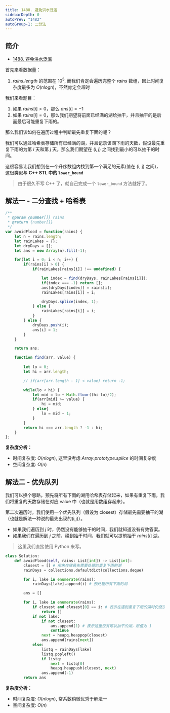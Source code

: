 ```yaml
---
title: 1488. 避免洪水泛滥
sidebarDepth: 0
autoPrev: "1482"
autoGroup-1: 二分法
---
```


## 简介
- [1488. 避免洪水泛滥](https://leetcode-cn.com/problems/avoid-flood-in-the-city/)

首先来看数据量：
1. $rains.length$ 的范围在 $10^5$, 而我们肯定会遍历完整个 $rains$ 数组，因此时间复杂度最多为 $O(nlogn)$，不然肯定会超时


我们来看题目：
1. 如果 $rains[i] > 0$，那么 $ans[i] = -1$
2. 如果 $rains[i] = 0$，那么我们期望将前面已经满的湖给抽干，并且抽干的是后面最后可能重复下雨的。

那么我们该如何在遍历过程中判断最先重复下面的呢？

我们可以通过哈希表存储所有已经满的湖，并且记录该湖下雨的天数，假设最先重复下雨的为第 $i$ 天和第 $j$ 天。那么我们期望在 $(i, j)$ 之间找到最小的可以抽干的时间。

这很容易让我们想到在一个升序数组内找到第一个满足的元素(值在 (i, j) 之间)，这很类似与 **C++ STL 中的 `lower_bound`**

> 由于很久不写 C++ 了，就自己完成一个 `lower_bound` 方法就好了。

## 解法一 - 二分查找 + 哈希表

```javascript
/**
 * @param {number[]} rains
 * @return {number[]}
 */
var avoidFlood = function(rains) {
    let n = rains.length;
    let rainLakes = {};
    let dryDays = [];
    let ans = new Array(n).fill(-1);

    for(let i = 0; i < n; i++) {
        if(rains[i] > 0) {
            if(rainLakes[rains[i]] !== undefined) {

                let index = find(dryDays, rainLakes[rains[i]]);
                if(index === -1) return [];
                ans[dryDays[index]] = rains[i];
                rainLakes[rains[i]] = i;

                dryDays.splice(index, 1);
            } else {
                rainLakes[rains[i]] = i;
            }
        } else {
            dryDays.push(i);
            ans[i] = 1;
        }
    }

    return ans;

    function find(arr, value) {
        
        let lo = 0;
        let hi = arr.length;

        // if(arr[arr.length - 1] < value) return -1;

        while(lo < hi) {
            let mid = lo + Math.floor((hi-lo)/2);
            if(arr[mid] >= value) {
                hi = mid;
            } else{
                lo = mid + 1;
            }
        }
        return hi === arr.length ? -1 : hi;
    }
};
```
**复杂度分析：**  
- 时间复杂度: $O(nlogn)$, 这里没考虑 $Array.prototype.splice$ 的时间复杂度
- 空间复杂度: $O(n)$


## 解法二 - 优先队列
我们可以换个思路，预先将所有下雨的湖用哈希表存储起来，如果有重复下雨，我们将重复的天数存储在对应 value 中（也就是用数组存起来）。

第二次遍历时，我们使用一个优先队列（假设为 closest）存储最先需要抽干的湖（也就是解法一种说的最先出现的(i,j)）。
- 如果我们遍历到 $j$ 时，仍然没有能够抽干的时间，我们就知道没有有效答案。
- 如果我们在遍历到 $j$ 之前，碰到抽干时间，我们就可以提前抽干 $rains[i]$ 湖。

> 这里我们直接使用 Python 来写。
```Python
class Solution:
    def avoidFlood(self, rains: List[int]) -> List[int]:
        closest = [] # 用来存储最先需要处理的重复下雨的湖
        rainDays = collections.defaultdict(collections.deque)

        for i, lake in enumerate(rains):
            rainDays[lake].append(i) # 预处理所有下雨的湖

        ans = []

        for i, lake in enumerate(rains):
            if closest and closest[0] == i: # 表示在遇到重复下雨的湖时仍然没有可以抽干的机会
                return []
            if not lake:
                if not closest:
                    ans.append(1) # 表示这里没有可以抽干的湖，赋值为 1
                    continue
                next = heapq.heappop(closest)
                ans.append(rains[next])
            else:
                listq = rainDays[lake]
                listq.popleft()
                if listq:
                    next = listq[0]
                    heapq.heappush(closest, next)
                ans.append(-1)
        return ans
```

**复杂度分析：**  
- 时间复杂度: $O(nlogn)$, 常系数稍微优秀于解法一
- 空间复杂度: $O(n)$